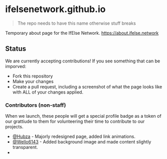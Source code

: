 # ifelsenetwork.github.io

> The repo needs to have this name otherwise stuff breaks

Temporary about page for the IfElse Network.
https://about.ifelse.network

## Status
We are currently accepting contributions! If you see something that can be imporved:
- Fork this repository
- Make your changes
- Create a pull request, including a screenshot of what the page looks like with ALL of your changes applied.

### Contributors (non-staff)
When we launch, these people will get a special profile badge as a token of our grattiude to them for volunteering their time to contribute to our projects.

* [@Hubza](https://github.com/Hubza "View @Hubza's github profile") - Majorly redesigned page, added link animations.
* [@Wello6143](https://github.com/Wello6143 "View @Wello6143's github profile") - Added background image and made content slightly transparent.
* 

